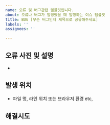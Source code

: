 ```yaml
---
name: 오류 및 버그관련 템플릿입니다.
about: 오류나 버그가 발생했을 때 발행하는 이슈 템플릿
title: BUG [무슨 버그인지 제목으로 공유해주세요]
labels: ''
assignees: ''

---
```


## 오류 사진 및 설명
- 
## 발생 위치
- 파일 명, 라인 위치 또는 브라우저 환경 etc,

## 해결시도
